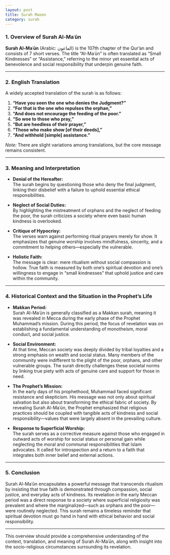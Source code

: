 ```yaml
---
layout: post
title: Surah Maoon
category: surah
---
```


### 1. Overview of Surah Al-Maʿūn

**Surah Al-Maʿūn** (Arabic: الماعون) is the 107th chapter of the Qur’an and consists of 7 short verses. The title “Al-Maʿūn” is often translated as “Small Kindnesses” or “Assistance,” referring to the minor yet essential acts of benevolence and social responsibility that underpin genuine faith.

---

### 2. English Translation

A widely accepted translation of the surah is as follows:

1. **“Have you seen the one who denies the Judgment?”**  
2. **“For that is the one who repulses the orphan,”**  
3. **“And does not encourage the feeding of the poor.”**  
4. **“So woe to those who pray,”**  
5. **“But are heedless of their prayer,”**  
6. **“Those who make show [of their deeds],”**  
7. **“And withhold [simple] assistance.”**

*Note:* There are slight variations among translations, but the core message remains consistent.

---

### 3. Meaning and Interpretation

- **Denial of the Hereafter:**  
  The surah begins by questioning those who deny the final judgment, linking their disbelief with a failure to uphold essential ethical responsibilities.

- **Neglect of Social Duties:**  
  By highlighting the mistreatment of orphans and the neglect of feeding the poor, the surah criticizes a society where even basic human kindness is overlooked.

- **Critique of Hypocrisy:**  
  The verses warn against performing ritual prayers merely for show. It emphasizes that genuine worship involves mindfulness, sincerity, and a commitment to helping others—especially the vulnerable.

- **Holistic Faith:**  
  The message is clear: mere ritualism without social compassion is hollow. True faith is measured by both one’s spiritual devotion and one’s willingness to engage in “small kindnesses” that uphold justice and care within the community.

---

### 4. Historical Context and the Situation in the Prophet’s Life

- **Makkan Period:**  
  Surah Al-Maʿūn is generally classified as a Makkan surah, meaning it was revealed in Mecca during the early phase of the Prophet Muhammad’s mission. During this period, the focus of revelation was on establishing a fundamental understanding of monotheism, moral conduct, and social justice.

- **Social Environment:**  
  At that time, Meccan society was deeply divided by tribal loyalties and a strong emphasis on wealth and social status. Many members of the community were indifferent to the plight of the poor, orphans, and other vulnerable groups. The surah directly challenges these societal norms by linking true piety with acts of genuine care and support for those in need.

- **The Prophet’s Mission:**  
  In the early days of his prophethood, Muhammad faced significant resistance and skepticism. His message was not only about spiritual salvation but also about transforming the ethical fabric of society. By revealing Surah Al-Maʿūn, the Prophet emphasized that religious practices should be coupled with tangible acts of kindness and social responsibility—values that were largely absent in the prevailing culture.

- **Response to Superficial Worship:**  
  The surah serves as a corrective measure against those who engaged in outward acts of worship for social status or personal gain while neglecting the moral and communal responsibilities that Islam advocates. It called for introspection and a return to a faith that integrates both inner belief and external actions.

---

### 5. Conclusion

Surah Al-Maʿūn encapsulates a powerful message that transcends ritualism by insisting that true faith is demonstrated through compassion, social justice, and everyday acts of kindness. Its revelation in the early Meccan period was a direct response to a society where superficial religiosity was prevalent and where the marginalized—such as orphans and the poor—were routinely neglected. This surah remains a timeless reminder that spiritual devotion must go hand in hand with ethical behavior and social responsibility.

---

This overview should provide a comprehensive understanding of the context, translation, and meaning of Surah Al-Maʿūn, along with insight into the socio-religious circumstances surrounding its revelation.